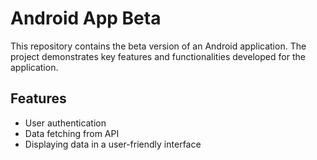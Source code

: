 # Android App Beta

This repository contains the beta version of an Android application. The project demonstrates key features and functionalities developed for the application.

## Features
- User authentication
- Data fetching from API
- Displaying data in a user-friendly interface


